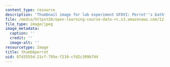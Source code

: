 ```yaml
---
content_type: resource
description: 'Thumbnail image for lab experiment GFDVI: Perrot''s bathtub experiment.'
file: /media/https%3A/open-learning-course-data-rc.s3.amazonaws.com/12-003-atmosphere-ocean-and-climate-dynamics-fall-2008/87d3555d21cf795ef210cfd2c399b744_thumb6perrot.JPG
file_type: image/jpeg
image_metadata:
  caption: ''
  credit: ''
  image-alt: ''
resourcetype: Image
title: thumb6perrot
uid: 87d3555d-21cf-795e-f210-cfd2c399b744
---
```

